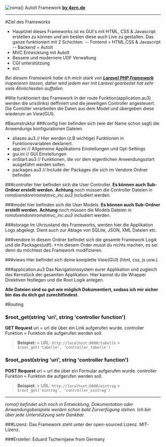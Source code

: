 ![roma() AutoIt Framework](http://4ern.de/4ern/wp-content/uploads/2016/11/roma_logo.png)
**[by 4ern.de](http://www.4ern.de)**

---

#Ziel des Frameworks
- Hauptziel dieses Frameworks ist es GUI's mit HTML, CSS & Javascript erstellen zu können und am besten diese auch Live zu gestalten. Das ganze funktioniert mit 2 Schichten.
	-- Fontend = HTML,CSS & Javascript
	-- Backend = AutoIt
- MVC Entwicklung mit AutoIt
- Bessere und modernere UDF Verwaltung
- CGI unterstützung
- ect.

_Bei diesem Framework habe ich mich stark von [**Laravel _PHP_ Framework** ](https://laravel.com/) insperieren lassen, daher wird jedem wer mit Laravel gearbeitet hat sehr viele Ähnlichkeiten auffallen._

#Wie funktioniert das Framework
In der route Funktion(application.au3) werden die uris(links) deffiniert und die jeweiligen Controller angesteuert.
Die Contoller verarbeiten die Daten aus dem Model und übergeben diese wiederum an View(GUI).

#Baumstruktur
###config
hier befinden sich (wie der Name schon sagt) die Anwendungs konfigurationen Dateien.

- aliases.au3 	// Hier werden (z.B wichtige) Funktionen in Funktionsvariablen deklariert.
- app.ini 		// Allgemeine Applikations Einstellungen und Opt-Settings
- gui.ini 		// GUI Einstellungen
- onStart.au3	// Funktionen, die vor dem eigentlichen Anwendungsstart ausgeführt werden sollen.
- packages.au3 	// Include der Packages die sich im Vendore Ordner befinden

###controller
hier befinden sich die User Controller. __Es können auch Sub-Ordner erstellt werden.__
**Achtung** noch müssen die Controller Dateien in *roma\vendore\roma\mvc_inc.au3* includiert werden.

###model
hier befinden sich die User Models. __Es können auch Sub-Ordner erstellt werden.__
**Achtung** noch müssen die Models Dateien in *roma\vendore\roma\mvc_inc.au3* includiert werden.

###storage
Im Uhrzustand des Frameworks, werden hier die Applikation Logs abgelegt.
Dient auch zur Ablage von SQLite, JSON, XML Dateien etc. 

###vendore
In diesem Ordner befindet sich die gesamte Framework Logik und die Packages(udf).
**In diesem Order musst du nichts machen, es sei denn du möchtest das Framework modifizieren.

###views
Hier befindet sich deine komplette View(GUI) (html, css, js usw.).

###application.au3
Das Navigationssystem eurer Applikation und zugleich das Kernstück der gesamten Applikation.
Hier kannst du die Wrapper Direktiven festlegen und die Root Logik anlegen.

**Alle Dateien sind so gut wie möglich Dokumentiert, sodass ich mir sicher bin das du dich gut zurechtfindest.**

#Routing
### **$root_get(string 'uri', string 'controller function')**
**GET Request**
uri = url die über ein Link aufgerufen wurde.
controller Funktion = Funktion die aufgerufen werden soll.
> **Beispiel:** 
	> URL: `http://localhost:8080/tabelle`
	> `$root_get('tabelle', 'controller_tabelle')`

### **$root_post(string 'uri', string 'controller function')**
**POST Request**
uri = url die über ein Formular aufgerufen wurde.
controller Funktion = Funktion die aufgerufen werden soll.
> **Beispiel:** 
	> URL: `http://localhost:8080/eintrag`
	> `$root_get('eintrag', 'controller_eintrag')`
	
---
_roma() befindet sich noch in Entwicklung, Dokumentation oder Anwendungsbeispiele werden schon bald Zurverfügung stehen._
_Ich bin über jede Unterstützung sehr Dankbar._

###Lizenz:
Das Framework steht unter der open-sourced Lizenz.
MIT-Lizenz.

###Ersteller:
Eduard Tschernjaew
from Germany

